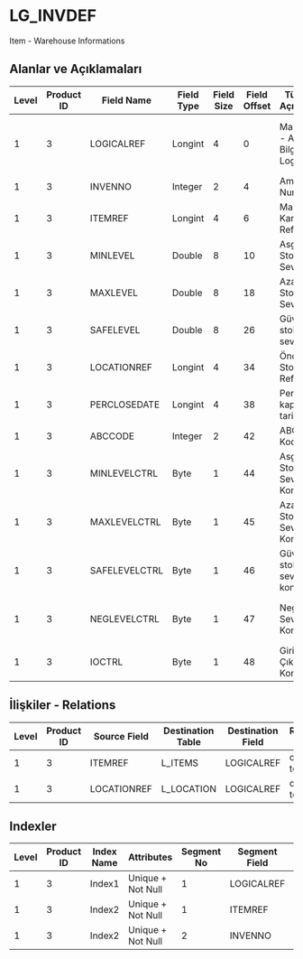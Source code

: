 # LG_INVDEF

Item - Warehouse Informations 

## Alanlar ve Açıklamaları

| Level | Product ID | Field Name | Field Type | Field Size | Field Offset | Türkçe Açıklama | Expression |
| ----- | ---------- | ---------- | ---------- | ---------- | ------------ | --------------- | ---------- |
| 1 | 3 | LOGICALREF | Longint | 4 | 0 | Malzeme - Ambar Bilgisi Log. Ref. | Item - Warehouse Information Logical Reference |
| 1 | 3 | INVENNO | Integer | 2 | 4 | Ambar Numarası | Warehouse Number |
| 1 | 3 | ITEMREF | Longint | 4 | 6 | Malzeme Kartı Referansı | Item Card Reference |
| 1 | 3 | MINLEVEL | Double | 8 | 10 | Asgari Stok Seviyesi | Minimum Inventory Level |
| 1 | 3 | MAXLEVEL | Double | 8 | 18 | Azami Stok Seviyesi | Maximum Inventory Level |
| 1 | 3 | SAFELEVEL | Double | 8 | 26 | Güvenlik stok seviyesi | Safety Inventory Level |
| 1 | 3 | LOCATIONREF | Longint | 4 | 34 | Öndeğer Stok Yeri Ref. | Default Location Reference |
| 1 | 3 | PERCLOSEDATE | Longint | 4 | 38 | Periyot kapanış tarihi | Period Closing Date |
| 1 | 3 | ABCCODE | Integer | 2 | 42 | ABC Kodu | ABC Code |
| 1 | 3 | MINLEVELCTRL | Byte | 1 | 44 | Asgari Stok Seviye Kontrolü | Minimum Inventory Level Control |
| 1 | 3 | MAXLEVELCTRL | Byte | 1 | 45 | Azami Stok Seviyesi Kontrolü | Maximum Inventory Level Control |
| 1 | 3 | SAFELEVELCTRL | Byte | 1 | 46 | Güvenlik stok seviyesi kontrolü | Safety Inventory Level Control |
| 1 | 3 | NEGLEVELCTRL | Byte | 1 | 47 | Negatif Seviye Kontrolü | Negative Inventory Level Control |
| 1 | 3 | IOCTRL | Byte | 1 | 48 | Giriş / Çıkış Kontrolü | Input / Output Control |

## İlişkiler - Relations

| Level | Product ID | Source Field | Destination Table | Destination Field | Relation Type | Extra Condition |
| ----- | ---------- | ------------ | ---------------- | ---------------- | ------------- | --------------- |
| 1 | 3 | ITEMREF | L_ITEMS | LOGICALREF | one-to-one |  |
| 1 | 3 | LOCATIONREF | L_LOCATION | LOGICALREF | one-to-one |  |

## Indexler

| Level | Product ID | Index Name | Attributes | Segment No | Segment Field | Sense |
| ----- | ---------- | ---------- | ---------- | ---------- | ------------- | ----- |
| 1 | 3 | Index1 | Unique + Not Null | 1 | LOGICALREF | Ascending |
| 1 | 3 | Index2 | Unique + Not Null | 1 | ITEMREF | Ascending |
| 1 | 3 | Index2 | Unique + Not Null | 2 | INVENNO | Ascending |
